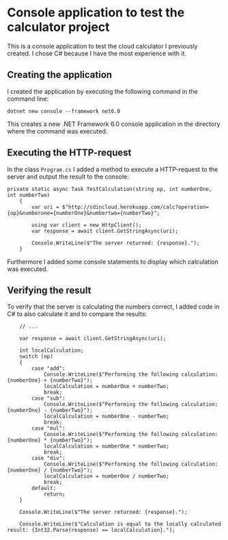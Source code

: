 # Console application to test the calculator project

This is a console application to test the cloud calculator I previously created. I chose C# because I have the most experience with it.

## Creating the application

I created the application by executing the following command in the command line: 

```
dotnet new console --framework net6.0
```

This creates a new .NET Framework 6.0 console application in the directory where the command was executed.

## Executing the HTTP-request

In the class ```Program.cs``` I added a method to execute a HTTP-request to the server and output the result to the console:

```
private static async Task TestCalculation(string op, int numberOne, int numberTwo)
    {
        var uri = $"http://sdincloud.herokuapp.com/calc?operation={op}&numberone={numberOne}&numbertwo={numberTwo}";
    
        using var client = new HttpClient();
        var response = await client.GetStringAsync(uri);
                               
        Console.WriteLine($"The server returned: {response}.");
    }
```

Furthermore I added some console statements to display which calculation was executed. 

## Verifying the result

To verify that the server is calculating the numbers correct, I added code in C# to also calculate it and to compare the results: 

```
	// ...
	
    var response = await client.GetStringAsync(uri);
        
    int localCalculation;
    switch (op)
    {
        case "add":
            Console.WriteLine($"Performing the following calculation: {numberOne} + {numberTwo}");
            localCalculation = numberOne + numberTwo;
            break;
        case "sub":
            Console.WriteLine($"Performing the following calculation: {numberOne} - {numberTwo}");
            localCalculation = numberOne - numberTwo;
            break;
        case "mul":
            Console.WriteLine($"Performing the following calculation: {numberOne} * {numberTwo}");
            localCalculation = numberOne * numberTwo;
            break;
        case "div":
            Console.WriteLine($"Performing the following calculation: {numberOne} / {numberTwo}");
            localCalculation = numberOne / numberTwo;
            break;
        default:
            return;
    }
        
    Console.WriteLine($"The server returned: {response}.");
        
    Console.WriteLine($"Calculation is equal to the locally calculated result: {Int32.Parse(response) == localCalculation}.");
```

